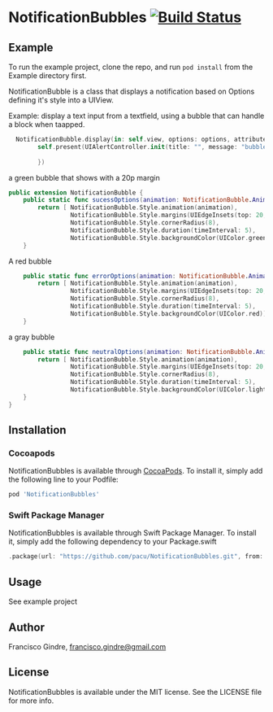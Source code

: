 # NotificationBubbles [![Build Status](https://travis-ci.com/pacu/NotificationBubbles.svg?branch=master)](https://travis-ci.com/pacu/NotificationBubbles)

## Example

To run the example project, clone the repo, and run `pod install` from the Example directory first.

NotificationBubble is a class that displays a notification based on Options defining it's style into a UIView.

Example: display a text input from a textfield, using a bubble that can handle a block when taapped. 
``` swift
  NotificationBubble.display(in: self.view, options: options, attributedText: NSAttributedString(string: self.textField.text ?? ""), handleTap: {
        self.present(UIAlertController.init(title: "", message: "bubble tapped", preferredStyle: UIAlertController.Style.alert), animated: true, completion: nil)
    
        })
```

a green bubble that shows with a 20p margin
``` swift
public extension NotificationBubble {
    public static func sucessOptions(animation: NotificationBubble.Animation) -> [NotificationBubble.Style] {
        return [ NotificationBubble.Style.animation(animation),
                 NotificationBubble.Style.margins(UIEdgeInsets(top: 20, left: 0, bottom: 0, right: 0)),
                 NotificationBubble.Style.cornerRadius(8),
                 NotificationBubble.Style.duration(timeInterval: 5),
                 NotificationBubble.Style.backgroundColor(UIColor.green)]
    }
```

A red bubble 
``` swift
    public static func errorOptions(animation: NotificationBubble.Animation) -> [NotificationBubble.Style] {
        return [ NotificationBubble.Style.animation(animation),
                 NotificationBubble.Style.margins(UIEdgeInsets(top: 20, left: 0, bottom: 0, right: 0)),
                 NotificationBubble.Style.cornerRadius(8),
                 NotificationBubble.Style.duration(timeInterval: 5),
                 NotificationBubble.Style.backgroundColor(UIColor.red)]
    }
```
a gray bubble
``` swift
    public static func neutralOptions(animation: NotificationBubble.Animation) -> [NotificationBubble.Style] {
        return [ NotificationBubble.Style.animation(animation),
                 NotificationBubble.Style.margins(UIEdgeInsets(top: 20, left: 0, bottom: 0, right: 0)),
                 NotificationBubble.Style.cornerRadius(8),
                 NotificationBubble.Style.duration(timeInterval: 5),
                 NotificationBubble.Style.backgroundColor(UIColor.lightGray)]
    }
}
```

## Installation

### Cocoapods
NotificationBubbles is available through [CocoaPods](https://cocoapods.org). To install
it, simply add the following line to your Podfile:

```ruby
pod 'NotificationBubbles'
```

### Swift Package Manager
NotificationBubbles is available through Swift Package Manager. To install it, simply add the following dependency to your Package.swift
```` swift
.package(url: "https://github.com/pacu/NotificationBubbles.git", from: "1.0.0")
````
## Usage
See example project
## Author

Francisco Gindre, francisco.gindre@gmail.com

## License

NotificationBubbles is available under the MIT license. See the LICENSE file for more info.
